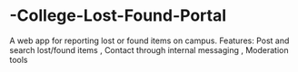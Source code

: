 # -College-Lost-Found-Portal
A web app for reporting lost or found items on campus.   Features:   Post and search lost/found items , Contact through internal messaging , Moderation tools 
